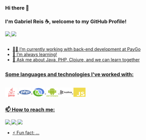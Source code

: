 ### Hi there 👋
### I'm Gabriel Reis :coffee:, welcome to my GitHub Profile!

 <div>
  <a href="https://github.com/gabriel-reis-silva">
  <img height="180em" src="https://github-readme-stats.vercel.app/api?username=gabriel-reis-silva&show_icons=true&theme=radical&include_all_commits=true&count_private=true"/>
  <img height="180em" src="https://github-readme-stats.vercel.app/api/top-langs/?username=gabriel-reis-silva&layout=compact&langs_count=7&theme=radical"/>
</div>
  
##
  
- 👨‍💻 I’m currently working with back-end development at PayGo
- 🌱 I’m always learning!
- 💬 Ask me about Java, PHP, Clojure, and we can learn together

##

### Some languages and technologies I've worked with:

<div style="display: inline_block"><br>
  <img align="center" alt="java" height="30" width="40" src="https://raw.githubusercontent.com/devicons/devicon/master/icons/java/java-plain-wordmark.svg">
  <img align="center" alt="php" height="30" width="40" src="https://raw.githubusercontent.com/devicons/devicon/master/icons/php/php-plain.svg">
  <img align="center" alt="clojure" height="30" width="40" src="https://raw.githubusercontent.com/devicons/devicon/master/icons/clojure/clojure-original.svg">
  <img align="center" alt="android" height="30" width="40" src="https://raw.githubusercontent.com/devicons/devicon/master/icons/android/android-plain-wordmark.svg">
  <img align="center" alt="kafka" height="30" width="40" src="https://raw.githubusercontent.com/devicons/devicon/master/icons/apachekafka/apachekafka-original-wordmark.svg">
  <img align="center" alt="js" height="30" width="40" src="https://raw.githubusercontent.com/devicons/devicon/master/icons/javascript/javascript-plain.svg">
</div>
  
##
  
### 📫 How to reach me:
  <div>
  <a href="https://t.me/gabrieureis">
    <img src="https://img.shields.io/badge/Telegram-2CA5E0?style=for-the-badge&logo=telegram&logoColor=white">
  <a href="mailto:gabriel.reis1945@gmail.com">
    <img src="https://img.shields.io/badge/Gmail-D14836?style=for-the-badge&logo=gmail&logoColor=white">      
	<a href="https://www.linkedin.com/in/gabriel-augusto-reis-da-silva-2bb549193/">
    <img src="https://img.shields.io/badge/LinkedIn-0077B5?style=for-the-badge&logo=linkedin&logoColor=white">    
  </div>

- ⚡ Fun fact: ...

